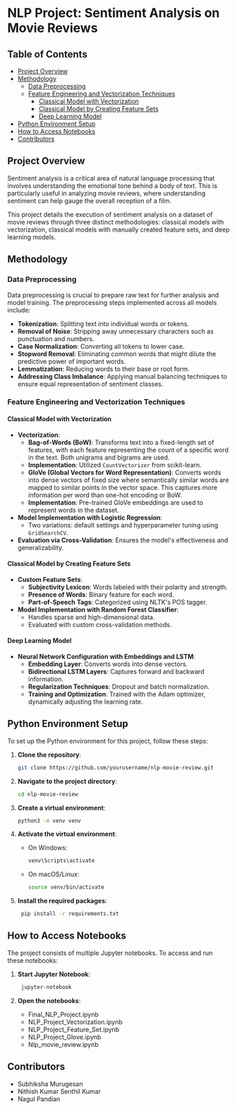 # NLP Project: Sentiment Analysis on Movie Reviews

## Table of Contents

- [Project Overview](#project-overview)
- [Methodology](#methodology)
  - [Data Preprocessing](#data-preprocessing)
  - [Feature Engineering and Vectorization Techniques](#feature-engineering-and-vectorization-techniques)
    - [Classical Model with Vectorization](#classical-model-with-vectorization)
    - [Classical Model by Creating Feature Sets](#classical-model-by-creating-feature-sets)
    - [Deep Learning Model](#deep-learning-model)
- [Python Environment Setup](#python-environment-setup)
- [How to Access Notebooks](#how-to-access-notebooks)
- [Contributors](#contributors)

## Project Overview

Sentiment analysis is a critical area of natural language processing that involves understanding the emotional tone behind a body of text. This is particularly useful in analyzing movie reviews, where understanding sentiment can help gauge the overall reception of a film.

This project details the execution of sentiment analysis on a dataset of movie reviews through three distinct methodologies: classical models with vectorization, classical models with manually created feature sets, and deep learning models.

## Methodology

### Data Preprocessing

Data preprocessing is crucial to prepare raw text for further analysis and model training. The preprocessing steps implemented across all models include:

- **Tokenization**: Splitting text into individual words or tokens.
- **Removal of Noise**: Stripping away unnecessary characters such as punctuation and numbers.
- **Case Normalization**: Converting all tokens to lower case.
- **Stopword Removal**: Eliminating common words that might dilute the predictive power of important words.
- **Lemmatization**: Reducing words to their base or root form.
- **Addressing Class Imbalance**: Applying manual balancing techniques to ensure equal representation of sentiment classes.

### Feature Engineering and Vectorization Techniques

#### Classical Model with Vectorization

- **Vectorization**:
  - **Bag-of-Words (BoW)**: Transforms text into a fixed-length set of features, with each feature representing the count of a specific word in the text. Both unigrams and bigrams are used.
  - **Implementation**: Utilized `CountVectorizer` from scikit-learn.
  - **GloVe (Global Vectors for Word Representation)**: Converts words into dense vectors of fixed size where semantically similar words are mapped to similar points in the vector space. This captures more information per word than one-hot encoding or BoW. 
  - **Implementation**: Pre-trained GloVe embeddings are used to represent words in the dataset.
- **Model Implementation with Logistic Regression**:
  - Two variations: default settings and hyperparameter tuning using `GridSearchCV`.
- **Evaluation via Cross-Validation**: Ensures the model's effectiveness and generalizability.

#### Classical Model by Creating Feature Sets

- **Custom Feature Sets**:
  - **Subjectivity Lexicon**: Words labeled with their polarity and strength.
  - **Presence of Words**: Binary feature for each word.
  - **Part-of-Speech Tags**: Categorized using NLTK's POS tagger.
- **Model Implementation with Random Forest Classifier**:
  - Handles sparse and high-dimensional data.
  - Evaluated with custom cross-validation methods.

#### Deep Learning Model

- **Neural Network Configuration with Embeddings and LSTM**:
  - **Embedding Layer**: Converts words into dense vectors.
  - **Bidirectional LSTM Layers**: Captures forward and backward information.
  - **Regularization Techniques**: Dropout and batch normalization.
  - **Training and Optimization**: Trained with the Adam optimizer, dynamically adjusting the learning rate.

## Python Environment Setup

To set up the Python environment for this project, follow these steps:

1. **Clone the repository**:
   ```bash
   git clone https://github.com/yourusername/nlp-movie-review.git
   ```

2. **Navigate to the project directory**:
    ```bash
    cd nlp-movie-review
    ```
3. **Create a virtual environment**:
    ```bash
    python3 -m venv venv
    ```
   
4. **Activate the virtual environment**:
   - On Windows:
       ```bash
       venv\Scripts\activate
       ```
   - On macOS/Linux:
     ```bash
     source venv/bin/activate
     ```

5. **Install the required packages**:

    ```bash
     pip install -r requirements.txt
     ```

## How to Access Notebooks

The project consists of multiple Jupyter notebooks. To access and run these notebooks:

1. **Start Jupyter Notebook**:
    ```bash
     jupyter-notebook
     ```

2. **Open the notebooks**:

    - Final_NLP_Project.ipynb
    - NLP_Project_Vectorization.ipynb
    - NLP_Project_Feature_Set.ipynb
    - NLP_Project_Glove.ipynb
    - Nlp_movie_review.ipynb

## Contributors
- Subhiksha Murugesan
- Nithish Kumar Senthil Kumar
- Nagul Pandian